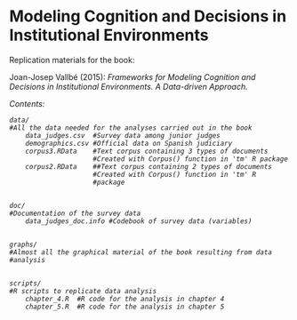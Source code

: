 Modeling Cognition and Decisions in Institutional Environments
====================================

Replication materials for the book:

Joan-Josep Vallbé (2015): <em>Frameworks for Modeling Cognition
and Decisions in Institutional Environments. A Data-driven
Approach<em>.

Contents:

	data/
	#All the data needed for the analyses carried out in the book
		data_judges.csv  #Survey data among junior judges
		demographics.csv #Official data on Spanish judiciary
		corpus3.RData    #Text corpus containing 3 types of documents
	                     #Created with Corpus() function in 'tm' R package
		corpus2.RData    ##Text corpus containing 2 types of documents
	                     #Created with Corpus() function in 'tm' R
                         #package


	doc/
	#Documentation of the survey data
		data_judges_doc.info #Codebook of survey data (variables)


	graphs/
	#Almost all the graphical material of the book resulting from data
	#analysis


	scripts/
	#R scripts to replicate data analysis
		chapter_4.R  #R code for the analysis in chapter 4
		chapter_5.R  #R code for the analysis in chapter 5
	


